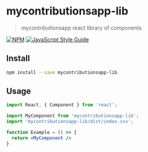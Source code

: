 # mycontributionsapp-lib

> mycontributionsapp react library of components

[![NPM](https://img.shields.io/npm/v/mycontributionsapp-lib.svg)](https://www.npmjs.com/package/mycontributionsapp-lib) [![JavaScript Style Guide](https://img.shields.io/badge/code_style-standard-brightgreen.svg)](https://standardjs.com)

## Install

```bash
npm install --save mycontributionsapp-lib
```

## Usage

```jsx
import React, { Component } from 'react';

import MyComponent from 'mycontributionsapp-lib';
import 'mycontributionsapp-lib/dist/index.css';

function Example = () => {
  return <MyComponent />
}
```
